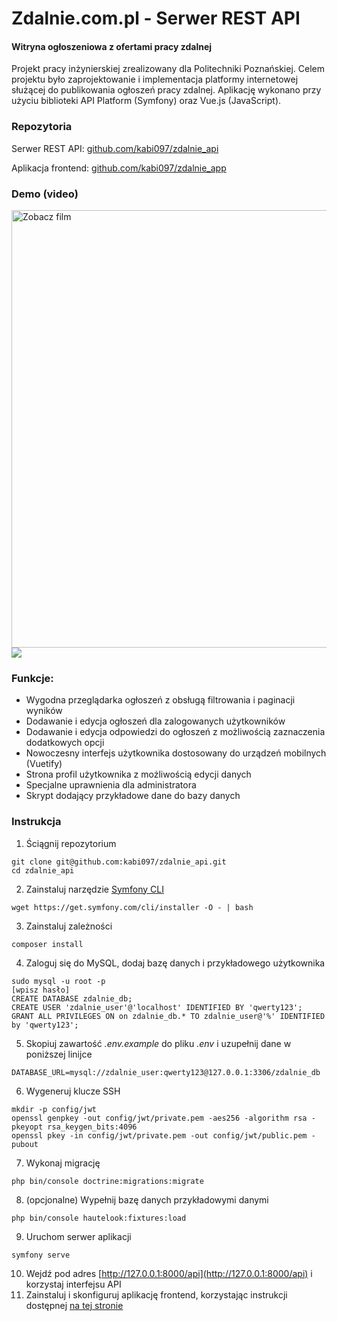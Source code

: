# Zdalnie.com.pl - Serwer REST API
#### Witryna ogłoszeniowa z ofertami pracy zdalnej
Projekt pracy inżynierskiej zrealizowany dla Politechniki Poznańskiej. Celem projektu było zaprojektowanie i implementacja platformy internetowej służącej do publikowania ogłoszeń pracy zdalnej. Aplikację wykonano przy użyciu biblioteki API Platform (Symfony) oraz Vue.js (JavaScript). 

### Repozytoria
Serwer REST API: [github.com/kabi097/zdalnie_api](https://github.com/kabi097/zdalnie_api)

Aplikacja frontend: [github.com/kabi097/zdalnie_app](https://github.com/kabi097/zdalnie_app)

### Demo (video)
<a href="https://vimeo.com/450289918" target="_blank"><img alt="Zobacz film" src="https://i.imgur.com/umqA1VB.png" width="700"></a>
![](https://i.imgur.com/ncDHI2Z.png)
### Funkcje:
- Wygodna przeglądarka ogłoszeń z obsługą filtrowania i paginacji wyników
- Dodawanie i edycja ogłoszeń dla zalogowanych użytkowników
- Dodawanie i edycja odpowiedzi do ogłoszeń z możliwością zaznaczenia dodatkowych opcji
- Nowoczesny interfejs użytkownika dostosowany do urządzeń mobilnych (Vuetify)
- Strona profil użytkownika z możliwością edycji danych
- Specjalne uprawnienia dla administratora
- Skrypt dodający przykładowe dane do bazy danych


### Instrukcja

1. Ściągnij repozytorium
``` 
git clone git@github.com:kabi097/zdalnie_api.git 
cd zdalnie_api
```
2. Zainstaluj narzędzie [Symfony CLI](https://symfony.com/download)
```
wget https://get.symfony.com/cli/installer -O - | bash
```
3. Zainstaluj zależności
```
composer install
```
4. Zaloguj się do MySQL, dodaj bazę danych i przykładowego użytkownika 
```
sudo mysql -u root -p
[wpisz hasło]
CREATE DATABASE zdalnie_db;
CREATE USER 'zdalnie_user'@'localhost' IDENTIFIED BY 'qwerty123';
GRANT ALL PRIVILEGES ON on zdalnie_db.* TO zdalnie_user@'%' IDENTIFIED by 'qwerty123';
```
5. Skopiuj zawartość *.env.example* do pliku *.env* i uzupełnij dane w poniższej linijce
```
DATABASE_URL=mysql://zdalnie_user:qwerty123@127.0.0.1:3306/zdalnie_db
```
6. Wygeneruj klucze SSH
```
mkdir -p config/jwt
openssl genpkey -out config/jwt/private.pem -aes256 -algorithm rsa -pkeyopt rsa_keygen_bits:4096
openssl pkey -in config/jwt/private.pem -out config/jwt/public.pem -pubout
```
7. Wykonaj migrację
```
php bin/console doctrine:migrations:migrate
```
8. (opcjonalne) Wypełnij bazę danych przykładowymi danymi
```
php bin/console hautelook:fixtures:load
```
9. Uruchom serwer aplikacji 
``` 
symfony serve
```
10. Wejdź pod adres [http://127.0.0.1:8000/api](http://127.0.0.1:8000/api) i korzystaj interfejsu API
11. Zainstaluj i skonfiguruj aplikację frontend, korzystając instrukcji dostępnej [na tej stronie](https://github.com/kabi097/zdalnie_api)
